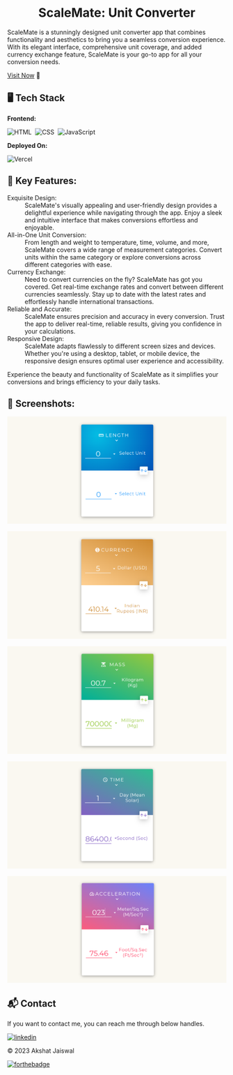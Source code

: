 <h1 align="center">ScaleMate: Unit Converter</h1>

<p>ScaleMate is a stunningly designed unit converter app that combines functionality and aesthetics to bring you a seamless conversion experience. With its elegant interface, comprehensive unit coverage, and added currency exchange feature, ScaleMate is your go-to app for all your conversion needs.</p>

[Visit Now](https://scalemate.vercel.app/) 🚀

## 🖥️ Tech Stack
**Frontend:**

![HTML](https://img.shields.io/badge/HTML5-E34F26?style=for-the-badge&logo=html5&logoColor=white)&nbsp;
![CSS](https://img.shields.io/badge/CSS3-1572B6?style=for-the-badge&logo=css3&logoColor=white)&nbsp;
![JavaScript](https://img.shields.io/badge/JavaScript-F7DF1E?style=for-the-badge&logo=javascript&logoColor=black)&nbsp;


**Deployed On:**

![Vercel](https://img.shields.io/badge/Vercel-000000?style=for-the-badge&logo=vercel&logoColor=white)

## 📌 Key Features:
<dl>
<dt>Exquisite Design:</dt><dd> ScaleMate's visually appealing and user-friendly design provides a delightful experience while navigating through the app. Enjoy a sleek and intuitive interface that makes conversions effortless and enjoyable.</dd>

<dt>All-in-One Unit Conversion:</dt><dd> From length and weight to temperature, time, volume, and more, ScaleMate covers a wide range of measurement categories. Convert units within the same category or explore conversions across different categories with ease.</dd>

<dt>Currency Exchange:</dt><dd> Need to convert currencies on the fly? ScaleMate has got you covered. Get real-time exchange rates and convert between different currencies seamlessly. Stay up to date with the latest rates and effortlessly handle international transactions.</dd>

<dt>Reliable and Accurate:</dt><dd> ScaleMate ensures precision and accuracy in every conversion. Trust the app to deliver real-time, reliable results, giving you confidence in your calculations.</dd>

<dt>Responsive Design:</dt><dd> ScaleMate adapts flawlessly to different screen sizes and devices. Whether you're using a desktop, tablet, or mobile device, the responsive design ensures optimal user experience and accessibility.</dd>
</dl>

<p>Experience the beauty and functionality of ScaleMate as it simplifies your conversions and brings efficiency to your daily tasks.
</p>

## 📌 Screenshots:
![home](/img/home.png)

![Currency](/img/currency.png)

![Mass](/img/mass.png)

![Time](/img/time.png)

![Acceleration](/img/acceleration.png)

<!-- ![Temperature](/img//temperature.png) -->

<h2>📬 Contact</h2>

If you want to contact me, you can reach me through below handles.

[![linkedin](https://img.shields.io/badge/LinkedIn-0077B5?style=for-the-badge&logo=linkedin&logoColor=white)](https://www.linkedin.com/in/akshat-jaiswal-4664a2197)

© 2023 Akshat Jaiswal

[![forthebadge](https://forthebadge.com/images/badges/built-with-love.svg)](https://forthebadge.com)
